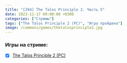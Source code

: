 ```yaml
---
title: "[294] The Talos Principle 2. Часть 5"
date: 2023-11-17 09:00:00 +0300
categories: ["Стримы"]
tags: ["The Talos Principle 2 (PC)", "Игра пройдена"]
image: /commons/games/thetalosprinciple2.jpg
---
```


### Игры на стриме:
+ [x] [The Talos Principle 2 (PC)](/tags/the-talos-principle-2-pc)
